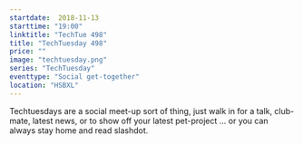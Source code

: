 ```yaml
---
startdate:  2018-11-13
starttime: "19:00"
linktitle: "TechTue 498"
title: "TechTuesday 498"
price: ""
image: "techtuesday.png"
series: "TechTuesday"
eventtype: "Social get-together"
location: "HSBXL"
---
```


Techtuesdays are a social meet-up sort of thing, just walk in for a talk, club-mate, latest news, or to show off your latest pet-project ... or you can always stay home and read slashdot.